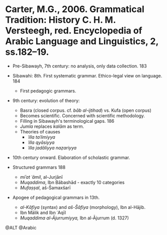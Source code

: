 # Carter, M.G., 2006. Grammatical Tradition: History C. H. M. Versteegh, red. Encyclopedia of Arabic Language and Linguistics, 2, ss.182–19.

- Pre-Sibawayh, 7th century: no analysis, only data collection. 183

- Sibawahi: 8th. First systematic grammar. Ethico-legal view on language. 184

  - First pedagogic grammars.
 
- 9th century: evolution of theory: 
  - Basra (closed corpus. cf. *bāb al-ijtihad*) vs. Kufa (open corpus)
  - Becomes scientific. Concerned with scientific methodology.
  - Filling in Sibawayh's terminological gaps. 186
  - *Jumla* replaces *kalām* as term.
  - Theories of causes
    - *ʿilla taʿlimiyya*
    - *ʿilla qyāsiyya*
    - *ʿilla jadāliyya naẓariyya*

- 10th century onward. Elaboration of scholastic grammar.

- Structured grammars 188
  - *miʾat ʿāmil*, al-Jurjānī
  - *Muqaddima*, Ibn Bābashād - exactly 10 categories
  - *Mufaṣṣal*, aš-Šamaxšarī

- Apogee of pedagogical grammars in 13th. 
  - *al-Kāfiya* (syntax) and *aš-Šāfiya* (morphology), Ibn al-Hājib.
  - Ibn Mālik and Ibn ʿAqīl
  - *Muqaddima al-Ājurrumiyya,* Ibn al-Ājurrum (d. 1327)

@ALT
@Arabic

